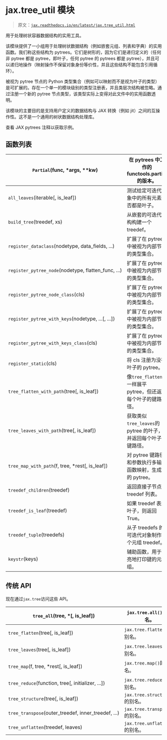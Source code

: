# jax.tree_util 模块

> 原文：[`jax.readthedocs.io/en/latest/jax.tree_util.html`](https://jax.readthedocs.io/en/latest/jax.tree_util.html)

用于处理树状容器数据结构的实用工具。

该模块提供了一小组用于处理树状数据结构（例如嵌套元组、列表和字典）的实用函数。我们称这些结构为 pytrees。它们是树形的，因为它们是递归定义的（任何非 pytree 都是 pytree，即叶子，任何 pytree 的 pytrees 都是 pytree），并且可以递归地操作（映射操作不保留对象身份等价性，并且这些结构不能包含引用循环）。

被视为 pytree 节点的 Python 类型集合（例如可以映射而不是视为叶子的类型）是可扩展的。存在一个单一的模块级别的类型注册表，并且类层次结构被忽略。通过注册一个新的 pytree 节点类型，该类型实际上变得对此文件中的实用函数透明。

该模块的主要目的是支持用户定义的数据结构与 JAX 转换（例如 jit）之间的互操作性。这不是一个通用的树状数据结构处理库。

查看 JAX pytrees 注释以获取示例。

## 函数列表

| `Partial`(func, *args, **kw) | 在 pytrees 中工作的 functools.partial 的版本。 |
| --- | --- |
| `all_leaves`(iterable[, is_leaf]) | 测试给定可迭代对象中的所有元素是否都是叶子。 |
| `build_tree`(treedef, xs) | 从嵌套的可迭代结构构建一个 treedef。 |
| `register_dataclass`(nodetype, data_fields, ...) | 扩展了在 pytrees 中被视为内部节点的类型集合。 |
| `register_pytree_node`(nodetype, flatten_func, ...) | 扩展了在 pytrees 中被视为内部节点的类型集合。 |
| `register_pytree_node_class`(cls) | 扩展了在 pytrees 中被视为内部节点的类型集合。 |
| `register_pytree_with_keys`(nodetype, ...[, ...]) | 扩展了在 pytrees 中被视为内部节点的类型集合。 |
| `register_pytree_with_keys_class`(cls) | 扩展了在 pytrees 中被视为内部节点的类型集合。 |
| `register_static`(cls) | 将 cls 注册为没有叶子的 pytree。 |
| `tree_flatten_with_path`(tree[, is_leaf]) | 像`tree_flatten`一样展平 pytree，但还返回每个叶子的键路径。 |
| `tree_leaves_with_path`(tree[, is_leaf]) | 获取类似`tree_leaves`的 pytree 的叶子，并返回每个叶子的键路径。 |
| `tree_map_with_path`(f, tree, *rest[, is_leaf]) | 对 pytree 键路径和参数执行多输入函数映射，生成新的 pytree。 |
| `treedef_children`(treedef) | 返回直接子节点的 treedef 列表。 |
| `treedef_is_leaf`(treedef) | 如果 treedef 表示叶子，则返回 True。 |
| `treedef_tuple`(treedefs) | 从子 treedefs 的可迭代对象制作一个元组 treedef。 |
| `keystr`(keys) | 辅助函数，用于漂亮地打印键的元组。 |

## 传统 API

现在通过`jax.tree`访问这些 API。

| `tree_all`(tree, *[, is_leaf]) | `jax.tree.all()`的别名。 |
| --- | --- |
| `tree_flatten`(tree[, is_leaf]) | `jax.tree.flatten()`的别名。 |
| `tree_leaves`(tree[, is_leaf]) | `jax.tree.leaves()`的别名。 |
| `tree_map`(f, tree, *rest[, is_leaf]) | `jax.tree.map()`的别名。 |
| `tree_reduce`(function, tree[, initializer, ...]) | `jax.tree.reduce()`的别名。 |
| `tree_structure`(tree[, is_leaf]) | `jax.tree.structure()`的别名。 |
| `tree_transpose`(outer_treedef, inner_treedef, ...) | `jax.tree.transpose()`的别名。 |
| `tree_unflatten`(treedef, leaves) | `jax.tree.unflatten()`的别名。 |
